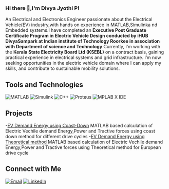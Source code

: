 ### Hi there 👋,I'm Divya Jyothi P!
An Electrical and Electronics Engineer passionate about the Electrical Vehicle(EV) industry,with hands on experience in MATLAB,Simulinka nd Embedded systems.I have completed an **Executive Post Graduate Certificate Program in Electric Vehicle Design conducted by iHUB DivyaSampark at Indian institute of Technology Roorkee in association with Department of science and Technology**
Currently, I’m working with the **Kerala State Electricity Board Ltd (KSEBL)** on a contract basis, gaining practical experience in electrical systems and grid infrastructure. I’m now seeking opportunities in the electric vehicle domain where I can apply my skills, and contribute to sustainable mobility solutions.
## Tools and Technologies
![MATLAB](https://img.shields.io/badge/MATLAB-0076A8?style=for-the-badge&logo=mathworks&logoColor=white)
![Simulink](https://img.shields.io/badge/Simulink-orange?style=for-the-badge)
![C++](https://img.shields.io/badge/C++-00599C?style=for-the-badge&logo=c%2B%2B&logoColor=white)
![Proteus](https://img.shields.io/badge/Proteus-00427A?style=for-the-badge)
![MPLAB X IDE](https://img.shields.io/badge/MPLAB%20X-CC0000?style=for-the-badge)
## Projects
-[EV Demand Energy using Coast-Down](https://github.com/DivyaJyothi-P/Electric-Vehicle-s-Demand-Energy-calculation-using-SAE-J2263-Coast-down-method)
MATLAB based  calculation of Electric Vechile demand Energy,Power and Tractive forces using coast down method for different drive cycles
-[EV Demand Energy using Theoretical method](https://github.com/DivyaJyothi-P/Theoretical-calculation-of-an-electric-vehicle-s-energy-demand-using-MATLAB)
MATLAB based  calculation of Electric Vechile demand Energy,Power and Tractive forces using Theoretical method for European drive cycle
## Connect with Me
[![Email](https://img.shields.io/badge/Email-Divya-orange?style=for-the-badge&logo=gmail)](mailto:divyajyothidivakar@gmail.com)
[![LinkedIn](https://img.shields.io/badge/LinkedIn-blue?style=flat-square&logo=linkedin)](www.linkedin.com/in/divya-jyothi-p-01824a2b7)



